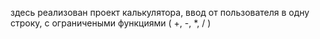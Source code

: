 здесь реализован проект калькулятора, ввод от пользователя в одну строку, с ограничеными функциями ( +, -, *, / )
